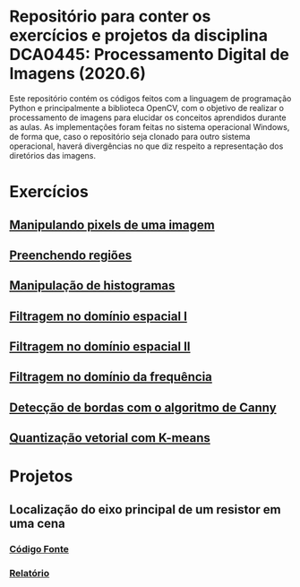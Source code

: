 # Repositório para conter os exercícios e projetos da disciplina DCA0445: Processamento Digital de Imagens (2020.6)

Este repositório contém os códigos feitos com a linguagem de programação Python e principalmente a biblioteca OpenCV, com o objetivo de realizar o processamento de imagens para elucidar os conceitos aprendidos durante as aulas. As implementações foram feitas no sistema operacional Windows, de forma que, caso o repositório seja clonado para outro sistema operacional, haverá divergências no que diz respeito a representação dos diretórios das imagens.

# Exercícios

## [Manipulando pixels de uma imagem](https://github.com/MailsonRodrigues/digital_image_processing/blob/master/exercises/Exercicios_1.ipynb)
## [Preenchendo regiões](https://github.com/MailsonRodrigues/digital_image_processing/blob/master/exercises/Exercicios_2.ipynb)
## [Manipulação de histogramas](https://github.com/MailsonRodrigues/digital_image_processing/blob/master/exercises/Exercicios_3.ipynb)
## [Filtragem no domínio espacial I](https://github.com/MailsonRodrigues/digital_image_processing/blob/master/exercises/Exercicios_4.ipynb)
## [Filtragem no domínio espacial II](https://github.com/MailsonRodrigues/digital_image_processing/blob/master/exercises/Exercicios_5.ipynb)
## [Filtragem no domínio da frequência](https://github.com/MailsonRodrigues/digital_image_processing/blob/master/exercises/Exercicios_6.ipynb)
## [Detecção de bordas com o algoritmo de Canny](https://github.com/MailsonRodrigues/digital_image_processing/blob/master/exercises/Exercicios_7.ipynb)
## [Quantização vetorial com K-means](https://github.com/MailsonRodrigues/digital_image_processing/blob/master/exercises/Exercicios_8.ipynb)

# Projetos

## Localização do eixo principal de um resistor em uma cena
### [Código Fonte](https://github.com/MailsonRodrigues/digital_image_processing/blob/master/projects/eixo_resistor/detector_resistores.py)
### [Relatório](https://github.com/MailsonRodrigues/digital_image_processing/blob/master/projects/eixo_resistor/documentation/Localiza%C3%A7%C3%A3o%20do%20eixo%20principal%20de%20resistores%20em%20uma%20cena.pdf)
